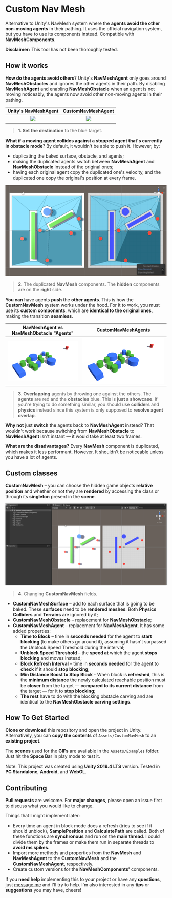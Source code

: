 # Custom Nav Mesh

Alternative to Unity's NavMesh system where the **agents avoid the other non-moving agents** in their pathing. It uses the official navigation system, but you have to use its components instead. Compatible with **NavMeshComponents**. 

**Disclaimer:** This tool has not been thoroughly tested.

## How it works

**How do the agents avoid others**? Unity's **NavMeshAgent** only goes around **NavMeshObstacles** and ignores the other agents in their path. By disabling **NavMeshAgent** and enabling **NavMeshObstacle** when an agent is not moving noticeably, the agents now avoid other non-moving agents in their pathing.

Unity's NavMeshAgent             |  CustomNavMeshAgent
:-------------------------:|:-------------------------:
![](Assets/Examples/GIFs/1_before.gif)  |  ![](Assets/Examples/GIFs/1_after.gif)

> **1. Set the destination** to the blue target.

**What if a moving agent collides against a stopped agent that's currently in obstacle mode**? By default, it wouldn't be able to push it. However, by:

- duplicating the baked surface, obstacle, and agents;
- making the duplicated agents switch between **NavMeshAgent** and **NavMeshObstacle** instead of the original ones;
- having each original agent copy the duplicated one's velocity, and the duplicated one copy the original's position at every frame.

![](Assets/Examples/GIFs/2_navigation_view.gif)

> **2.** The duplicated **NavMesh** components. The **hidden** components are on the **right** side.

**You can** have agents **push** the **other agents**. This is how the **CustomNavMesh** system works under the hood. For it to work, you must use its **custom components**, which are **identical to the original ones**, making the transition **seamless**.

NavMeshAgent vs NavMeshObstacle "Agents"            |  CustomNavMeshAgents
:-------------------------:|:-------------------------:
![](Assets/Examples/GIFs/3_before.gif)  |  ![](Assets/Examples/GIFs/3_after.gif)

> **3. Overlapping** agents by throwing one against the others. The **agents** are red and the **obstacles** blue. This is **just a showcase**. If you're trying to do something similar, you should use **colliders** and **physics** instead since this system is only supposed to **resolve agent overlap**.

**Why not** just **switch** the agents back to **NavMeshAgent** instead? That wouldn't work because switching from **NavMeshObstacle** to **NavMeshAgent** isn't instant — it would take at least two frames.

**What are the disadvantages?** Every **NavMesh** component is duplicated, which makes it less performant. However, It shouldn't be noticeable unless you have a lot of agents.

## Custom classes

**CustomNavMesh** – you can choose the hidden game objects **relative position** and whether or not they are **rendered** by accessing the class or through its **singleton** present in the **scene**.

![](Assets/Examples/GIFs/4_custom_nav_mesh_fields.gif)

> **4.** Changing **CustomNavMesh** fields.

- **CustomNavMeshSurface** – add to each surface that is going to be baked. These **surfaces** need to be **rendered meshes**. Both **Physics Colliders** and **Terrains** are ignored by it;
- **CustomNavMeshObstacle** – replacement for **NavMeshObstacle**;
- **CustomNavMeshAgent** – replacement for **NavMeshAgent**. It has some added properties:
  - **Time to Block** – time in **seconds needed** for the agent to **start blocking** (to make others go around it), assuming it hasn't surpassed the Unblock Speed Threshold during the interval;
  - **Unblock Speed Threshold** – the **speed at** which the agent **stops blocking** and moves instead;
  - **Block Refresh Interval** – time in **seconds needed** for the agent to **check** if it should **stop blocking**;
  - **Min Distance Boost to Stop Block** - When block is **refreshed**, this is the **minimum distance** the newly calculated reachable position must be **closer** from the target — **compared to its current distance** from the target — for it to **stop blocking**;
  - **The rest** have to do with the blocking obstacle carving and are identical to the **NavMeshObstacle carving settings**.

## How To Get Started

**Clone or download** this repository and open the project in Unity. Alternatively, you can **copy the contents** of `Assets/CustomNavMesh` to an **existing project**.

The **scenes** used for the **GIFs** are available in the `Assets/Examples` folder. Just hit the **Space Bar** in play mode to test it.

Note: This project was created using **Unity 2019.4 LTS** version. Tested in **PC Standalone**, **Android**, and **WebGL**.

## Contributing

**Pull requests** are welcome. For **major changes**, please open an issue first to discuss what you would like to change.

Things that I might implement later:
- Every time an agent in block mode does a refresh (tries to see if it should unblock), **SamplePosition** and **CalculatePath** are called. Both of these functions are **synchronous** and run on the **main thread**. I could divide them by the frames or make them run in separate threads to **avoid ms spikes**.
- Import more methods and properties from the **NavMesh** and **NavMeshAgent** to the **CustomNavMesh** and the **CustomNavMeshAgent**, respectively.
- Create custom versions for the **NavMeshComponents'** components.

If you **need help** implementing this to your project or have any **questions**, just [message me](https://forum.unity.com/members/jadvrodrigues.4503760/) and I'll try to help. I'm also interested in any **tips** or **suggestions** you may have, cheers!



